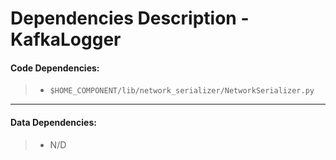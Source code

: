 # Dependencies Description - KafkaLogger


#### **Code Dependencies:**
> * `$HOME_COMPONENT/lib/network_serializer/NetworkSerializer.py`

-----

#### **Data Dependencies:**
> * N/D